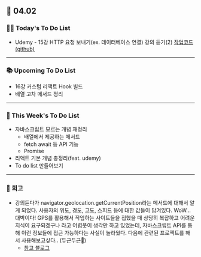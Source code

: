 ## 📆 04.02

### 💁‍♀️ Today's To Do List

- Udemy - 15강 HTTP 요청 보내기(ex. 데이터베이스 연결) 강의 듣기(2) [작업코드(github)](https://github.com/yennnny/practice-projects/tree/main/api-practice)

---

### 📚 Upcoming To Do List

- 16강 커스텀 리액트 Hook 빌드
- 배열 고차 메서드 정리

---

### 📌 This Week's To Do List

- 자바스크립트 모르는 개념 재정리
  - 배열에서 제공하는 메서드
  - fetch await 등 API 기능
  - Promise
- 리액트 기본 개념 총정리(feat. udemy)
- To do list 만들어보기

---

### 👀 회고

- 강의듣다가 navigator.geolocation.getCurrentPosition라는 메서드에 대해서 알게 되었다. 사용자의 위도, 경도, 고도, 스피드 등에 대한 값들이 담겨있다.
  WoW... 대박이다! GPS를 활용해서 작업하는 사이트들을 접했을 때 상당히 복잡하고 어려운 지식이 요구되겠구나 라고 어렴풋이 생각만 하고 있었는데, 자바스크립트 API를 통해 이런 정보들에 접근 가능하다는 사실이 놀라웠다. 다음에 관련된 프로젝트를 해서 사용해보고싶다.. (두근두근🤩)
  - [참고 블로그](https://www.zerocho.com/category/HTML&DOM/post/59155228a22a5d001827ea5d)
